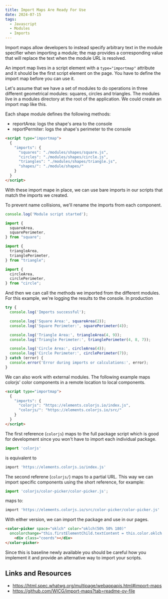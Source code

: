```yaml
---
title: Import Maps Are Ready For Use
date: 2024-07-15
tags:
  - Javascript
  - Modules
  - Imports
---
```


Import maps allow developers to instead specify arbitrary text in the module specifier when importing a module; the map provides a corresponding value that will replace the text when the module URL is resolved.

An import map lives in a script element with a `type="importmap"` attribute and it should be the first script element on the page. You have to define the import map before you can use it.

Let's assume that we have a set of modules to do operations in three different geometrical modules: squares, circles and triangles. The modules live in a modules directory at the root of the application. We could create an import map like this.

Each shape module defines the following methods:

* reportArea:  logs the shape's area to the console
* reportPermiter: logs the shape's perimeter to the console

```html
<script type="importmap">
  {
    "imports": {
      "squares": "./modules/shapes/square.js",
      "circles": "./modules/shapes/circle.js",
      "triangles": "./modules/shapes/triangle.js",
      "shapes/": "./module/shapes/"
    }
  }
</script>
```

With these import mape in place, we can use bare imports in our scripts that match the imports we created.

To prevent name collisions, we'll rename the imports from each component.

```js
console.log('Module script started');

import {
  squareArea,
  squarePerimeter,
} from "square";

import {
  triangleArea,
  trianglePerimeter,
} from "triangle";

import {
  circleArea,
  circlePerimeter,
} from "circle";
```

And then we can call the methods we imported from the different modules. For this example, we're logging the results to the console. In production

```js
try {
  console.log('Imports successful');

  console.log('Square Area:', squareArea(2));
  console.log('Square Perimeter:', squarePerimeter(4));

  console.log('Triangle Area:', triangleArea(4, 9));
  console.log('Triangle Perimeter:', trianglePerimeter(4, 8, 7));

  console.log('Circle Area:', circleArea(4));
  console.log('Circle Perimeter:', circlePerimeter(7));
} catch (error) {
  console.error('Error during imports or calculations:', error);
}
```

We can also work with external modules. The following example maps colorjs' color components in a remote location to local components.

```html
<script type="importmap">
  {
    "imports": {
      "colorjs": "https://elements.colorjs.io/index.js",
      "colorjs/": "https://elements.colorjs.io/src/"
    }
  }
</script>
```

The first reference (`colorjs`) maps to the full package script which is good for development since you won't have to import each individual package.

```js
import 'colorjs'
```

is equivalent to

```bash
import 'https://elements.colorjs.io/index.js'
```

The second referene (`colorjs/`) maps to a partial URL. This way we can import specific components using the short reference, for example:

```js
import 'colorjs/color-picker/color-picker.js';
```

maps to:

```bash
import 'https://elements.colorjs.io/src/color-picker/color-picker.js'
```

With either version, we can import the package and use in our pages.

```html
<color-picker space="oklch" color="oklch(50% 50% 180)"
  oncolorchange="this.firstElementChild.textContent = this.color.oklch.join(' ')">
	<div class="coords"></div>
</color-picker>
```

Since this is baseline newly available you should be careful how you implement it and provide an alternative way to import your scripts.

## Links and Resources

* <https://html.spec.whatwg.org/multipage/webappapis.html#import-maps>
* <https://github.com/WICG/import-maps?tab=readme-ov-file>

